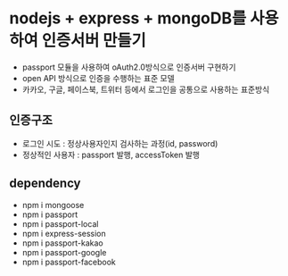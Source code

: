 # nodejs + express + mongoDB를 사용하여 인증서버 만들기

- passport 모듈을 사용하여 oAuth2.0방식으로 인증서버 구현하기
- open API 방식으로 인증을 수행하는 표준 모델
- 카카오, 구글, 페이스북, 트위터 등에서 로그인을 공통으로 사용하는 표준방식

## 인증구조

- 로그인 시도 : 정상사용자인지 검사하는 과정(id, password)
- 정상적인 사용자 : passport 발행, accessToken 발행

## dependency

- npm i mongoose
- npm i passport
- npm i passport-local
- npm i express-session
- npm i passport-kakao
- npm i passport-google
- npm i passport-facebook
